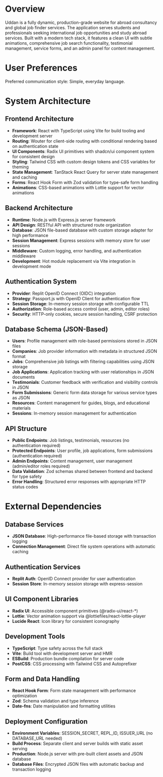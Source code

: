 # Overview

Uddan is a fully dynamic, production-grade website for abroad consultancy and global job finder services. The application serves students and professionals seeking international job opportunities and study abroad services. Built with a modern tech stack, it features a clean UI with subtle animations, comprehensive job search functionality, testimonial management, service forms, and an admin panel for content management.

# User Preferences

Preferred communication style: Simple, everyday language.

# System Architecture

## Frontend Architecture
- **Framework**: React with TypeScript using Vite for build tooling and development server
- **Routing**: Wouter for client-side routing with conditional rendering based on authentication state
- **UI Components**: Radix UI primitives with shadcn/ui component system for consistent design
- **Styling**: Tailwind CSS with custom design tokens and CSS variables for theming
- **State Management**: TanStack React Query for server state management and caching
- **Forms**: React Hook Form with Zod validation for type-safe form handling
- **Animations**: CSS-based animations with Lottie support for vector animations

## Backend Architecture
- **Runtime**: Node.js with Express.js server framework
- **API Design**: RESTful API with structured route organization
- **Database**: JSON file-based database with custom storage adapter for high performance
- **Session Management**: Express sessions with memory store for user sessions
- **Middleware**: Custom logging, error handling, and authentication middleware
- **Development**: Hot module replacement via Vite integration in development mode

## Authentication System
- **Provider**: Replit OpenID Connect (OIDC) integration
- **Strategy**: Passport.js with OpenID Client for authentication flow
- **Session Storage**: In-memory session storage with configurable TTL
- **Authorization**: Role-based access control (user, admin, editor roles)
- **Security**: HTTP-only cookies, secure session handling, CSRF protection

## Database Schema (JSON-Based)
- **Users**: Profile management with role-based permissions stored in JSON files
- **Companies**: Job provider information with metadata in structured JSON format
- **Jobs**: Comprehensive job listings with filtering capabilities using JSON storage
- **Job Applications**: Application tracking with user relationships in JSON documents
- **Testimonials**: Customer feedback with verification and visibility controls in JSON
- **Form Submissions**: Generic form data storage for various service types as JSON
- **Resources**: Content management for guides, blogs, and educational materials
- **Sessions**: In-memory session management for authentication

## API Structure
- **Public Endpoints**: Job listings, testimonials, resources (no authentication required)
- **Protected Endpoints**: User profile, job applications, form submissions (authentication required)
- **Admin Endpoints**: Content management, user management (admin/editor roles required)
- **Data Validation**: Zod schemas shared between frontend and backend for type safety
- **Error Handling**: Structured error responses with appropriate HTTP status codes

# External Dependencies

## Database Services
- **JSON Database**: High-performance file-based storage with transaction logging
- **Connection Management**: Direct file system operations with automatic caching

## Authentication Services
- **Replit Auth**: OpenID Connect provider for user authentication
- **Session Store**: In-memory session storage with express-session

## UI Component Libraries
- **Radix UI**: Accessible component primitives (@radix-ui/react-*)
- **Lottie**: Vector animation support via @lottiefiles/react-lottie-player
- **Lucide React**: Icon library for consistent iconography

## Development Tools
- **TypeScript**: Type safety across the full stack
- **Vite**: Build tool with development server and HMR
- **ESBuild**: Production bundle compilation for server code
- **PostCSS**: CSS processing with Tailwind CSS and Autoprefixer

## Form and Data Handling
- **React Hook Form**: Form state management with performance optimization
- **Zod**: Schema validation and type inference
- **Date-fns**: Date manipulation and formatting utilities

## Deployment Configuration
- **Environment Variables**: SESSION_SECRET, REPL_ID, ISSUER_URL (no DATABASE_URL needed)
- **Build Process**: Separate client and server builds with static asset serving
- **Production**: Node.js server with pre-built client assets and JSON database
- **Database Files**: Encrypted JSON files with automatic backup and transaction logging